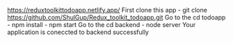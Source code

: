https://reduxtoolkittodoapp.netlify.app/
First clone this app - git clone https://github.com/ShulGup/Redux_toolkit_todoapp.git
Go to the cd todoapp - npm install - npm start
Go to the cd backend - node server 
Your application is coneccted to backend successfully
